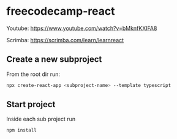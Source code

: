 # freecodecamp-react

Youtube: https://www.youtube.com/watch?v=bMknfKXIFA8

Scrimba: https://scrimba.com/learn/learnreact


## Create a new subproject

From the root dir run:

```bash
npx create-react-app <subproject-name> --template typescript                                                                                                    ✔  
```

## Start project

Inside each sub project run

```bash
npm install
```
